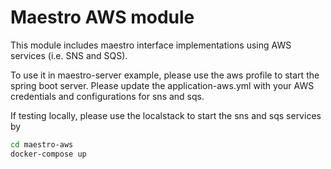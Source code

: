 # Maestro AWS module
This module includes maestro interface implementations using AWS services (i.e. SNS and SQS).

To use it in maestro-server example, please use the aws profile to start the spring boot server.
Please update the application-aws.yml with your AWS credentials and configurations for sns and sqs.

If testing locally, please use the localstack to start the sns and sqs services by

```bash
cd maestro-aws
docker-compose up
```
